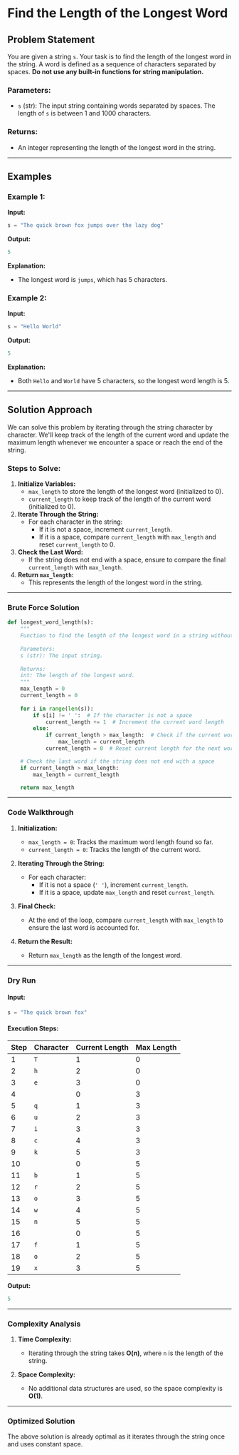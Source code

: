 # Find the Length of the Longest Word

## Problem Statement

You are given a string `s`. Your task is to find the length of the longest word in the string. A word is defined as a sequence of characters separated by spaces. **Do not use any built-in functions for string manipulation.**

### Parameters:
- `s` (str): The input string containing words separated by spaces. The length of `s` is between 1 and 1000 characters.

### Returns:
- An integer representing the length of the longest word in the string.

---

## Examples

### Example 1:
**Input:**
```python
s = "The quick brown fox jumps over the lazy dog"
```
**Output:**
```python
5
```
**Explanation:**
- The longest word is `jumps`, which has 5 characters.

### Example 2:
**Input:**
```python
s = "Hello World"
```
**Output:**
```python
5
```
**Explanation:**
- Both `Hello` and `World` have 5 characters, so the longest word length is 5.

---

## Solution Approach

We can solve this problem by iterating through the string character by character. We'll keep track of the length of the current word and update the maximum length whenever we encounter a space or reach the end of the string.

### Steps to Solve:
1. **Initialize Variables:**
   - `max_length` to store the length of the longest word (initialized to 0).
   - `current_length` to keep track of the length of the current word (initialized to 0).
2. **Iterate Through the String:**
   - For each character in the string:
     - If it is not a space, increment `current_length`.
     - If it is a space, compare `current_length` with `max_length` and reset `current_length` to 0.
3. **Check the Last Word:**
   - If the string does not end with a space, ensure to compare the final `current_length` with `max_length`.
4. **Return `max_length`:**
   - This represents the length of the longest word in the string.

---

### Brute Force Solution

```python
def longest_word_length(s):
    """
    Function to find the length of the longest word in a string without using built-in functions.
    
    Parameters:
    s (str): The input string.
    
    Returns:
    int: The length of the longest word.
    """
    max_length = 0
    current_length = 0
    
    for i in range(len(s)):
        if s[i] != ' ':  # If the character is not a space
            current_length += 1  # Increment the current word length
        else:
            if current_length > max_length:  # Check if the current word is the longest
                max_length = current_length
            current_length = 0  # Reset current length for the next word

    # Check the last word if the string does not end with a space
    if current_length > max_length:
        max_length = current_length

    return max_length
```

---

### Code Walkthrough

1. **Initialization:**
   - `max_length = 0`: Tracks the maximum word length found so far.
   - `current_length = 0`: Tracks the length of the current word.

2. **Iterating Through the String:**
   - For each character:
     - If it is not a space (`' '`), increment `current_length`.
     - If it is a space, update `max_length` and reset `current_length`.

3. **Final Check:**
   - At the end of the loop, compare `current_length` with `max_length` to ensure the last word is accounted for.

4. **Return the Result:**
   - Return `max_length` as the length of the longest word.

---

### Dry Run

#### Input:
```python
s = "The quick brown fox"
```

#### Execution Steps:
| Step | Character | Current Length | Max Length |
|------|-----------|----------------|------------|
| 1    | `T`       | 1              | 0          |
| 2    | `h`       | 2              | 0          |
| 3    | `e`       | 3              | 0          |
| 4    | ` `       | 0              | 3          |
| 5    | `q`       | 1              | 3          |
| 6    | `u`       | 2              | 3          |
| 7    | `i`       | 3              | 3          |
| 8    | `c`       | 4              | 3          |
| 9    | `k`       | 5              | 3          |
| 10   | ` `       | 0              | 5          |
| 11   | `b`       | 1              | 5          |
| 12   | `r`       | 2              | 5          |
| 13   | `o`       | 3              | 5          |
| 14   | `w`       | 4              | 5          |
| 15   | `n`       | 5              | 5          |
| 16   | ` `       | 0              | 5          |
| 17   | `f`       | 1              | 5          |
| 18   | `o`       | 2              | 5          |
| 19   | `x`       | 3              | 5          |

**Output:**
```python
5
```

---

### Complexity Analysis

1. **Time Complexity:**
   - Iterating through the string takes **O(n)**, where `n` is the length of the string.

2. **Space Complexity:**
   - No additional data structures are used, so the space complexity is **O(1)**.

---

### Optimized Solution

The above solution is already optimal as it iterates through the string once and uses constant space.
